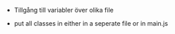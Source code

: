 + Tillgång till variabler över olika file

+ put all classes in either in a seperate file or in main.js